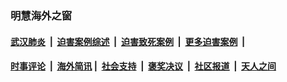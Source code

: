 
### 明慧海外之窗

####  [武汉肺炎](indexes/365.md?t=01220400) &nbsp;|&nbsp;  [迫害案例综述](indexes/328.md?t=01220400) &nbsp;|&nbsp; [迫害致死案例](indexes/277.md?t=01220400)  &nbsp;|&nbsp; [更多迫害案例](indexes/81.md?t=01220400)  &nbsp;|&nbsp; 
####  [时事评论](indexes/251.md?t=01220400) &nbsp;|&nbsp; [海外简讯](indexes/245.md?t=01220400)&nbsp;|&nbsp;  [社会支持](indexes/140.md?t=01220400) &nbsp;|&nbsp; [褒奖决议](indexes/282.md?t=01220400) &nbsp;|&nbsp; [社区报道](indexes/91.md?t=01220400)  &nbsp;|&nbsp; [天人之间](indexes/78.md?t=01220400) 

